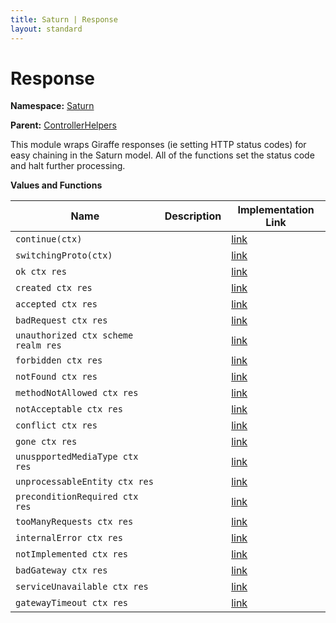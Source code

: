 ```yaml
---
title: Saturn | Response
layout: standard
---
```


# Response

**Namespace:** [Saturn](./saturn.html)

**Parent:** [ControllerHelpers](./saturn-controllerhelpers.html)

This module wraps Giraffe responses (ie setting HTTP status codes) for easy chaining in the Saturn model. All of the functions set the status code and halt further processing.

**Values and Functions**

| Name                                | Description | Implementation Link                                                                                    |
|-------------------------------------|-------------|--------------------------------------------------------------------------------------------------------|
| `continue(ctx)`                     |             | [link](https://github.com/SaturnFramework/Saturn/tree/master/src/Saturn/ControllerHelpers.fs#L187-187) |
| `switchingProto(ctx)`               |             | [link](https://github.com/SaturnFramework/Saturn/tree/master/src/Saturn/ControllerHelpers.fs#L190-190) |
| `ok ctx res`                        |             | [link](https://github.com/SaturnFramework/Saturn/tree/master/src/Saturn/ControllerHelpers.fs#L193-193) |
| `created ctx res`                   |             | [link](https://github.com/SaturnFramework/Saturn/tree/master/src/Saturn/ControllerHelpers.fs#L196-196) |
| `accepted ctx res`                  |             | [link](https://github.com/SaturnFramework/Saturn/tree/master/src/Saturn/ControllerHelpers.fs#L199-199) |
| `badRequest ctx res`                |             | [link](https://github.com/SaturnFramework/Saturn/tree/master/src/Saturn/ControllerHelpers.fs#L202-202) |
| `unauthorized ctx scheme realm res` |             | [link](https://github.com/SaturnFramework/Saturn/tree/master/src/Saturn/ControllerHelpers.fs#L205-205) |
| `forbidden ctx res`                 |             | [link](https://github.com/SaturnFramework/Saturn/tree/master/src/Saturn/ControllerHelpers.fs#L208-208) |
| `notFound ctx res`                  |             | [link](https://github.com/SaturnFramework/Saturn/tree/master/src/Saturn/ControllerHelpers.fs#L211-211) |
| `methodNotAllowed ctx res`          |             | [link](https://github.com/SaturnFramework/Saturn/tree/master/src/Saturn/ControllerHelpers.fs#L214-214) |
| `notAcceptable ctx res`             |             | [link](https://github.com/SaturnFramework/Saturn/tree/master/src/Saturn/ControllerHelpers.fs#L217-217) |
| `conflict ctx res`                  |             | [link](https://github.com/SaturnFramework/Saturn/tree/master/src/Saturn/ControllerHelpers.fs#L220-220) |
| `gone ctx res`                      |             | [link](https://github.com/SaturnFramework/Saturn/tree/master/src/Saturn/ControllerHelpers.fs#L223-223) |
| `unuspportedMediaType ctx res`      |             | [link](https://github.com/SaturnFramework/Saturn/tree/master/src/Saturn/ControllerHelpers.fs#L226-226) |
| `unprocessableEntity ctx res`       |             | [link](https://github.com/SaturnFramework/Saturn/tree/master/src/Saturn/ControllerHelpers.fs#L229-229) |
| `preconditionRequired ctx res`      |             | [link](https://github.com/SaturnFramework/Saturn/tree/master/src/Saturn/ControllerHelpers.fs#L232-232) |
| `tooManyRequests ctx res`           |             | [link](https://github.com/SaturnFramework/Saturn/tree/master/src/Saturn/ControllerHelpers.fs#L235-235) |
| `internalError ctx res`             |             | [link](https://github.com/SaturnFramework/Saturn/tree/master/src/Saturn/ControllerHelpers.fs#L238-238) |
| `notImplemented ctx res`            |             | [link](https://github.com/SaturnFramework/Saturn/tree/master/src/Saturn/ControllerHelpers.fs#L241-241) |
| `badGateway ctx res`                |             | [link](https://github.com/SaturnFramework/Saturn/tree/master/src/Saturn/ControllerHelpers.fs#L244-244) |
| `serviceUnavailable ctx res`        |             | [link](https://github.com/SaturnFramework/Saturn/tree/master/src/Saturn/ControllerHelpers.fs#L247-247) |
| `gatewayTimeout ctx res`            |             | [link](https://github.com/SaturnFramework/Saturn/tree/master/src/Saturn/ControllerHelpers.fs#L250-250) |
